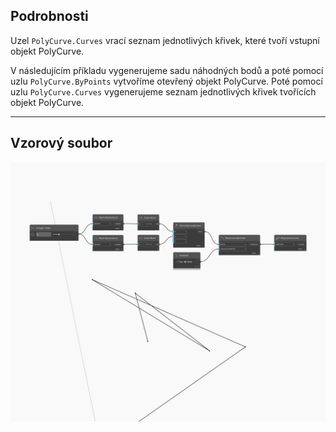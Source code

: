 ## Podrobnosti
Uzel `PolyCurve.Curves` vrací seznam jednotlivých křivek, které tvoří vstupní objekt PolyCurve.

V následujícím příkladu vygenerujeme sadu náhodných bodů a poté pomocí uzlu `PolyCurve.ByPoints` vytvoříme otevřený objekt PolyCurve. Poté pomocí uzlu `PolyCurve.Curves` vygenerujeme seznam jednotlivých křivek tvořících objekt PolyCurve.

___
## Vzorový soubor

![Curves](./Autodesk.DesignScript.Geometry.PolyCurve.Curves_img.jpg)

